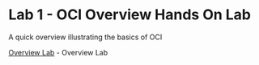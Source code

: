 # Lab 1 - OCI Overview Hands On Lab

A quick overview illustrating the basics of OCI 

[Overview Lab](./OCI-Overview-New.md) - Overview Lab